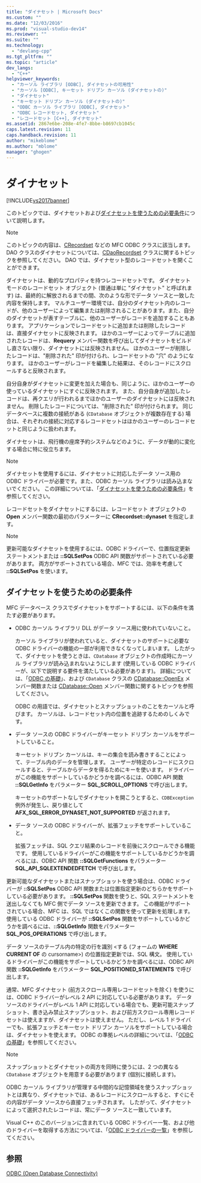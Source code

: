 ```yaml
---
title: "ダイナセット | Microsoft Docs"
ms.custom: ""
ms.date: "12/03/2016"
ms.prod: "visual-studio-dev14"
ms.reviewer: ""
ms.suite: ""
ms.technology: 
  - "devlang-cpp"
ms.tgt_pltfrm: ""
ms.topic: "article"
dev_langs: 
  - "C++"
helpviewer_keywords: 
  - "カーソル ライブラリ [ODBC], ダイナセットの可用性"
  - "カーソル [ODBC], キーセット ドリブン カーソル (ダイナセットの)"
  - "ダイナセット"
  - "キーセット ドリブン カーソル (ダイナセットの)"
  - "ODBC カーソル ライブラリ [ODBC], ダイナセット"
  - "ODBC レコードセット, ダイナセット"
  - "レコードセット [C++], ダイナセット"
ms.assetid: 2867e6be-208e-4fe7-8bbe-b8697cb1045c
caps.latest.revision: 11
caps.handback.revision: 11
author: "mikeblome"
ms.author: "mblome"
manager: "ghogen"
---
```

# ダイナセット
[!INCLUDE[vs2017banner](../../assembler/inline/includes/vs2017banner.md)]

このトピックでは、ダイナセットおよび[ダイナセットを使うための必要条件](#_core_availability_of_dynasets)について説明します。  
  
> [!NOTE]
>  このトピックの内容は、[CRecordset](../Topic/CRecordset%20Class.md) などの MFC ODBC クラスに該当します。  DAO クラスのダイナセットについては、[CDaoRecordset](../../mfc/reference/cdaorecordset-class.md) クラスに関するトピックを参照してください。  DAO では、ダイナセット型のレコードセットを開くことができます。  
  
 ダイナセットは、動的なプロパティを持つレコードセットです。  ダイナセット モードのレコードセット オブジェクト \(普通は単に "ダイナセット" と呼ばれます\) は、最終的に解放されるまでの間、次のような形でデータ ソースと一致した内容を保持します。  マルチユーザー環境では、自分のダイナセット内のレコードが、他のユーザーによって編集または削除されることがあります。また、自分のダイナセットが表すテーブルに、他のユーザーがレコードを追加することもあります。  アプリケーションでレコードセットに追加または削除したレコードは、直接ダイナセットに反映されます。  ほかのユーザーによってテーブルに追加されたレコードは、**Requery** メンバー関数を呼び出してダイナセットをビルドし直さない限り、ダイナセットには反映されません。  ほかのユーザーが削除したレコードは、"削除された" 印が付けられ、レコードセットの "穴" のようになります。  ほかのユーザーがレコードを編集した結果は、そのレコードにスクロールすると反映されます。  
  
 自分自身がダイナセットに変更を加えた場合も、同じように、ほかのユーザーの使っているダイナセットにすぐに反映されます。  また、自分自身が追加したレコードは、再クエリが行われるまでほかのユーザーのダイナセットには反映されません。  削除したレコードについては、"削除された" 印が付けられます。  同じデータベースに複数の接続がある \(`CDatabase` オブジェクトが複数存在する\) 場合は、それぞれの接続に対応するレコードセットはほかのユーザーのレコードセットと同じように扱われます。  
  
 ダイナセットは、飛行機の座席予約システムなどのように、データが動的に変化する場合に特に役立ちます。  
  
> [!NOTE]
>  ダイナセットを使用するには、ダイナセットに対応したデータ ソース用の ODBC ドライバーが必要です。また、ODBC カーソル ライブラリは読み込まないでください。  この詳細については、「[ダイナセットを使うための必要条件](#_core_availability_of_dynasets)」を参照してください。  
  
 レコードセットをダイナセットにするには、レコードセット オブジェクトの **Open** メンバー関数の最初のパラメーターに **CRecordset::dynaset** を指定します。  
  
> [!NOTE]
>  更新可能なダイナセットを使用するには、ODBC ドライバーで、位置指定更新ステートメントまたは **::SQLSetPos** ODBC API 関数がサポートされている必要があります。  両方がサポートされている場合、MFC では、効率を考慮して **::SQLSetPos** を使います。  
  
##  <a name="_core_availability_of_dynasets"></a> ダイナセットを使うための必要条件  
 MFC データベース クラスでダイナセットをサポートするには、以下の条件を満たす必要があります。  
  
-   ODBC カーソル ライブラリ DLL がデータ ソース用に使われていないこと。  
  
     カーソル ライブラリが使われていると、ダイナセットのサポートに必要な ODBC ドライバーの機能の一部が利用できなくなってしまいます。  したがって、ダイナセットを使うときは、`CDatabase` オブジェクトの作成時にカーソル ライブラリが読み込まれないようにします \(使用している ODBC ドライバーが、以下で説明する要件を満たしている必要があります\)。  詳細については、「[ODBC の基礎](../../data/odbc/odbc-basics.md)」、および `CDatabase` クラスの [CDatabase::OpenEx](../Topic/CDatabase::OpenEx.md) メンバー関数または [CDatabase::Open](../Topic/CDatabase::Open.md) メンバー関数に関するトピックを参照してください。  
  
     ODBC の用語では、ダイナセットとスナップショットのことをカーソルと呼びます。  カーソルは、レコードセット内の位置を追跡するためのしくみです。  
  
-   データ ソースの ODBC ドライバーがキーセット ドリブン カーソルをサポートしていること。  
  
     キーセット ドリブン カーソルは、キーの集合を読み書きすることによって、テーブル内のデータを管理します。  ユーザーが特定のレコードにスクロールすると、テーブルからデータを得るためにキーを使います。  ドライバーがこの機能をサポートしているかどうかを調べるには、ODBC API 関数 **::SQLGetInfo** をパラメーター **SQL\_SCROLL\_OPTIONS** で呼び出します。  
  
     キーセットのサポートなしでダイナセットを開こうとすると、`CDBException` 例外が発生し、戻り値として **AFX\_SQL\_ERROR\_DYNASET\_NOT\_SUPPORTED** が返されます。  
  
-   データ ソースの ODBC ドライバーが、拡張フェッチをサポートしていること。  
  
     拡張フェッチは、SQL クエリ結果のレコードを前後にスクロールできる機能です。  使用しているドライバーがこの機能をサポートしているかどうかを調べるには、ODBC API 関数 **::SQLGetFunctions** をパラメーター **SQL\_API\_SQLEXTENDEDFETCH** で呼び出します。  
  
 更新可能なダイナセットまたはスナップショットを使う場合は、ODBC ドライバーが **::SQLSetPos** ODBC API 関数または位置指定更新のどちらかをサポートしている必要があります。  **::SQLSetPos** 関数を使うと、SQL ステートメントを送出しなくても MFC 側でデータ ソースを更新できます。  この機能がサポートされている場合、MFC は、SQL ではなくこの関数を使って更新を処理します。  使用している ODBC ドライバーが **::SQLSetPos** 関数をサポートしているかどうかを調べるには、**::SQLGetInfo** 関数をパラメーター **SQL\_POS\_OPERATIONS** で呼び出します。  
  
 データ ソースのテーブル内の特定の行を識別 \<する \(フォームの **WHERE CURRENT OF** の cursorname\>\) の位置指定更新では、SQL 構文。  使用しているドライバーがこの機能をサポートしているかどうかを調べるには、ODBC API 関数 **::SQLGetInfo** をパラメーター **SQL\_POSITIONED\_STATEMENTS** で呼び出します。  
  
 通常、MFC ダイナセット \(前方スクロール専用レコードセットを除く\) を使うには、ODBC ドライバーがレベル 2 API に対応している必要があります。  データ ソースのドライバーがレベル 1 API に対応している場合でも、更新可能スナップショット、書き込み禁止スナップショット、および前方スクロール専用レコードセットは使えますが、ダイナセットは使えません。  ただし、レベル 1 ドライバーでも、拡張フェッチとキーセット ドリブン カーソルをサポートしている場合は、ダイナセットを使えます。  ODBC の準拠レベルの詳細については、「[ODBC の基礎](../../data/odbc/odbc-basics.md)」を参照してください。  
  
> [!NOTE]
>  スナップショットとダイナセットの両方を同時に使うには、2 つの異なる `CDatabase` オブジェクトを用意する必要があります \(個別に接続します\)。  
  
 ODBC カーソル ライブラリが管理する中間的な記憶領域を使うスナップショットとは異なり、ダイナセットでは、あるレコードにスクロールすると、すぐにその内容がデータ ソースから直接フェッチされます。  したがって、ダイナセットによって選択されたレコードは、常にデータ ソースと一致しています。  
  
 Visual C\+\+ のこのバージョンに含まれている ODBC ドライバー一覧、および他のドライバーを取得する方法については、「[ODBC ドライバーの一覧](../../data/odbc/odbc-driver-list.md)」を参照してください。  
  
## 参照  
 [ODBC \(Open Database Connectivity\)](../Topic/Open%20Database%20Connectivity%20\(ODBC\).md)